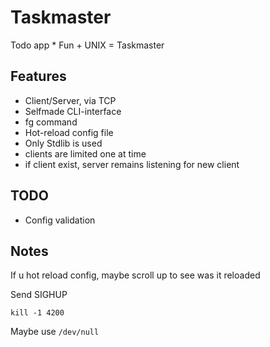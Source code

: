 # Taskmaster

Todo app * Fun + UNIX = Taskmaster

## Features

- Client/Server, via TCP
- Selfmade CLI-interface
- fg command
- Hot-reload config file
- Only Stdlib is used
- clients are limited one at time
- if client exist, server remains listening for new client

## TODO
- Config validation

## Notes

If u hot reload config, maybe scroll up to see was it reloaded

Send SIGHUP

`kill -1 4200`

Maybe use `/dev/null`
